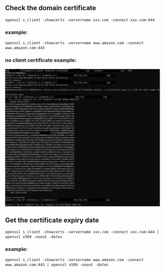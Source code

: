 ## Check the domain certificate

    openssl s_client -showcerts -servername xxx.com -connect xxx.com:444

### example:

    openssl s_client -showcerts -servername www.amazon.com -connect www.amazon.com:443

### no client certificate example:

<img src="no_client_certificate.png">
  
## Get the certificate expiry date

    openssl s_client -showcerts -servername xxx.com -connect xxx.com:444 | openssl x509 -noout -dates
  
### example:

    openssl s_client -showcerts -servername www.amazon.com -connect www.amazon.com:443 | openssl x509 -noout -dates
